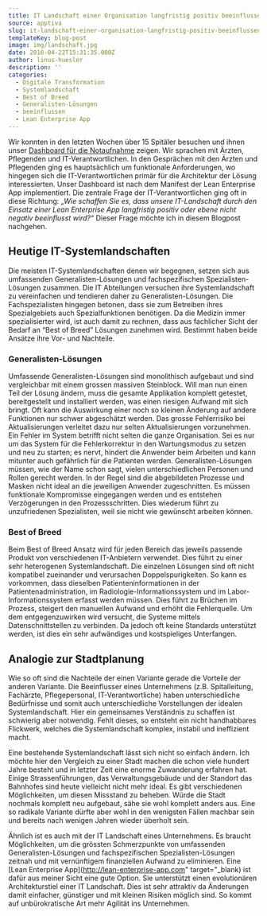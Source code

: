 ```yaml
---
title: IT Landschaft einer Organisation langfristig positiv beeinflussen
source: apptiva
slug: it-landschaft-einer-organisation-langfristig-positiv-beeinflussen
templateKey: blog-post
image: img/landschaft.jpg
date: 2016-04-22T15:31:35.000Z
author: linus-huesler
description: ''
categories:
  - Digitale Transformation
  - Systemlandschaft
  - Best of Breed
  - Generalisten-Lösungen
  - beeinflussen
  - Lean Enterprise App
---
```


Wir konnten in den letzten Wochen über 15 Spitäler besuchen und ihnen unser [Dashboard für die Notaufnahme](/dashboard-notaufnahme/) zeigen. Wir sprachen mit Ärzten, Pflegenden und IT-Verantwortlichen. In den Gesprächen mit den Ärzten und Pflegenden ging es hauptsächlich um funktionale Anforderungen, wo hingegen sich die IT-Verantwortlichen primär für die Architektur der Lösung interessierten. Unser Dashboard ist nach dem Manifest der Lean Enterprise App implementiert. Die zentrale Frage der IT-Verantwortlichen ging oft in diese Richtung: <em>„Wie schaffen Sie es, dass unsere IT-Landschaft durch den Einsatz einer Lean Enterprise App langfristig positiv oder ebene nicht negativ beeinflusst wird?“</em> Dieser Frage möchte ich in diesem Blogpost nachgehen.

<h2>Heutige IT-Systemlandschaften</h2>

Die meisten IT-Systemlandschaften denen wir begegnen, setzen sich aus umfassenden Generalisten-Lösungen und fachspezifischen Spezialisten-Lösungen zusammen. Die IT Abteilungen versuchen ihre Systemlandschaft zu vereinfachen und tendieren daher zu Generalisten-Lösungen. Die Fachspezialisten hingegen betonen, dass sie zum Betreiben ihres Spezialgebiets auch Spezialfunktionen benötigen. Da die Medizin immer spezialisierter wird, ist auch damit zu rechnen, dass aus fachlicher Sicht der Bedarf an “Best of Breed” Lösungen zunehmen wird. Bestimmt haben beide Ansätze ihre Vor- und Nachteile.

<h3>Generalisten-Lösungen</h3>

Umfassende Generalisten-Lösungen sind monolithisch aufgebaut und sind vergleichbar mit einem grossen massiven Steinblock. Will man nun einen Teil der Lösung ändern, muss die gesamte Applikation komplett getestet, bereitgestellt und installiert werden, was einen riesigen Aufwand mit sich bringt. Oft kann die Auswirkung einer noch so kleinen Änderung auf andere Funktionen nur schwer abgeschätzt werden. Das grosse Fehlerrisiko bei Aktualisierungen verleitet dazu nur selten Aktualisierungen vorzunehmen. Ein Fehler im System betrifft nicht selten die ganze Organisation. Sei es nur um das System für die Fehlerkorrektur in den Wartungsmodus zu setzen und neu zu starten; es nervt, hindert die Anwender beim Arbeiten und kann mitunter auch gefährlich für die Patienten werden.
Generalisten-Lösungen müssen, wie der Name schon sagt, vielen unterschiedlichen Personen und Rollen gerecht werden. In der Regel sind die abgebildeten Prozesse und Masken nicht ideal an die jeweiligen Anwender zugeschnitten. Es müssen funktionale Kompromisse eingegangen werden und es entstehen Verzögerungen in den Prozessschritten. Dies wiederum führt zu unzufriedenen Spezialisten, weil sie nicht wie gewünscht arbeiten können.

<h3>Best of Breed</h3>

Beim Best of Breed Ansatz wird für jeden Bereich das jeweils passende Produkt von verschiedenen IT-Anbietern verwendet. Dies führt zu einer sehr heterogenen Systemlandschaft. Die einzelnen Lösungen sind oft nicht kompatibel zueinander und verursachen Doppelspurigkeiten. So kann es vorkommen, dass dieselben Patienteninformationen in der Patientenadministration, im Radiologie-Informationssystem und im Labor-Informationssystem erfasst werden müssen. Dies führt zu Brüchen im Prozess, steigert den manuellen Aufwand und erhöht die Fehlerquelle. Um dem entgegenzuwirken wird versucht, die Systeme mittels Datenschnittstellen zu verbinden. Da jedoch oft keine Standards unterstützt werden, ist dies ein sehr aufwändiges und kostspieliges Unterfangen.

<h2>Analogie zur Stadtplanung</h2>

Wie so oft sind die Nachteile der einen Variante gerade die Vorteile der anderen Variante. Die Beeinflusser eines Unternehmens (z.B. Spitalleitung, Fachärzte, Pflegepersonal, IT-Verantwortliche) haben unterschiedliche Bedürfnisse und somit auch unterschiedliche Vorstellungen der idealen Systemlandschaft. Hier ein gemeinsames Verständnis zu schaffen ist schwierig aber notwendig. Fehlt dieses, so entsteht ein nicht handhabbares Flickwerk, welches die Systemlandschaft komplex, instabil und ineffizient macht.

Eine bestehende Systemlandschaft lässt sich nicht so einfach ändern. Ich möchte hier den Vergleich zu einer Stadt machen die schon viele hundert Jahre besteht und in letzter Zeit eine enorme Zuwanderung erfahren hat. Einige Strassenführungen, das Verwaltungsgebäude und der Standort das Bahnhofes sind heute vielleicht nicht mehr ideal. Es gibt verschiedenen Möglichkeiten, um diesen Missstand zu beheben. Würde die Stadt nochmals komplett neu aufgebaut, sähe sie wohl komplett anders aus. Eine so radikale Variante dürfte aber wohl in den wenigsten Fällen machbar sein und bereits nach wenigen Jahren wieder überholt sein.

Ähnlich ist es auch mit der IT Landschaft eines Unternehmens. Es braucht Möglichkeiten, um die grössten Schmerzpunkte von umfassenden Generalisten-Lösungen und fachspezifischen Spezialisten-Lösungen zeitnah und mit vernünftigem finanziellen Aufwand zu eliminieren. Eine [Lean Enterprise App](http://lean-enterprise-app.com" target="\_blank) ist dafür aus meiner Sicht eine gute Option. Sie unterstützt einen evolutionären Architekturstiel einer IT Landschaft. Dies ist sehr attraktiv da Änderungen damit einfacher, günstiger und mit kleinen Risiken möglich sind. So kommt auf unbürokratische Art mehr Agilität ins Unternehmen.
